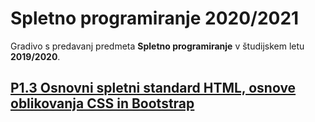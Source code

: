 # Spletno programiranje 2020/2021

Gradivo s predavanj predmeta **Spletno programiranje** v študijskem letu **2019/2020**.

## [P1.3 Osnovni spletni standard HTML, osnove oblikovanja CSS in Bootstrap](P1.3)
